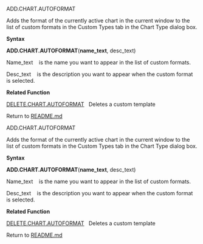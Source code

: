 ADD.CHART.AUTOFORMAT

Adds the format of the currently active chart in the current window to
the list of custom formats in the Custom Types tab in the Chart Type
dialog box.

**Syntax**

**ADD.CHART.AUTOFORMAT**(**name\_text**, desc\_text)

Name\_text    is the name you want to appear in the list of custom
formats.

Desc\_text    is the description you want to appear when the custom
format is selected.

**Related Function**

[DELETE.CHART.AUTOFORMAT](DELETE.CHART.AUTOFORMAT.md)   Deletes a custom template



Return to [README.md](README.md)

ADD.CHART.AUTOFORMAT

Adds the format of the currently active chart in the current window to
the list of custom formats in the Custom Types tab in the Chart Type
dialog box.

**Syntax**

**ADD.CHART.AUTOFORMAT**(**name\_text**, desc\_text)

Name\_text    is the name you want to appear in the list of custom
formats.

Desc\_text    is the description you want to appear when the custom
format is selected.

**Related Function**

[DELETE.CHART.AUTOFORMAT](DELETE.CHART.AUTOFORMAT.md)   Deletes a custom template



Return to [README.md](README.md)

